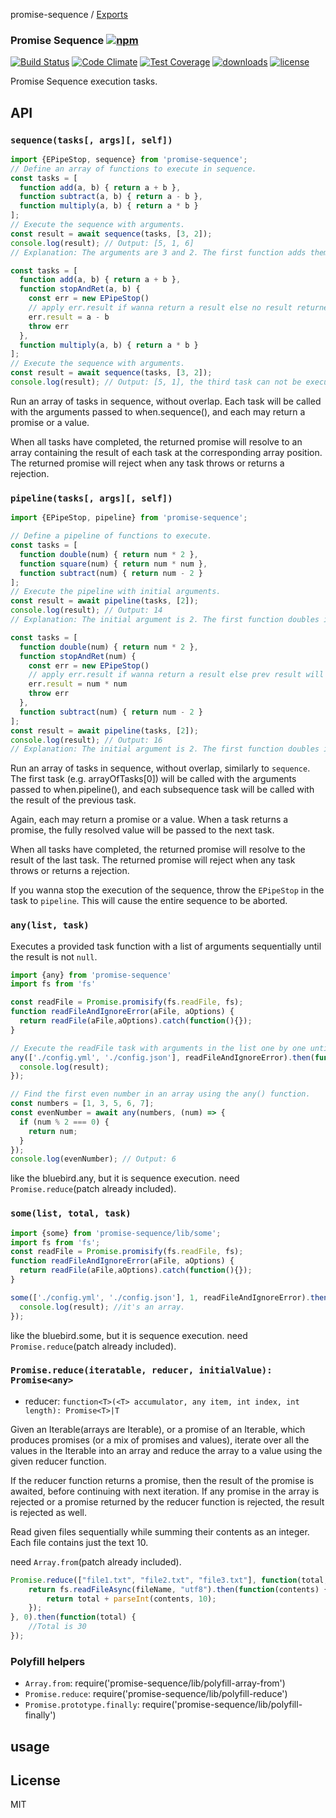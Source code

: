 promise-sequence / [Exports](modules.md)

### Promise Sequence [![npm](https://img.shields.io/npm/v/promise-sequence.svg)](https://npmjs.org/package/promise-sequence)

[![Build Status](https://img.shields.io/travis/snowyu/promise-sequence.js/master.png)](http://travis-ci.org/snowyu/promise-sequence.js)
[![Code Climate](https://codeclimate.com/github/snowyu/promise-sequence.js/badges/gpa.svg)](https://codeclimate.com/github/snowyu/promise-sequence.js)
[![Test Coverage](https://codeclimate.com/github/snowyu/promise-sequence.js/badges/coverage.svg)](https://codeclimate.com/github/snowyu/promise-sequence.js/coverage)
[![downloads](https://img.shields.io/npm/dm/promise-sequence.svg)](https://npmjs.org/package/promise-sequence)
[![license](https://img.shields.io/npm/l/promise-sequence.svg)](https://npmjs.org/package/promise-sequence)

Promise Sequence execution tasks.

## API

### `sequence(tasks[, args][, self])`

```js
import {EPipeStop, sequence} from 'promise-sequence';
// Define an array of functions to execute in sequence.
const tasks = [
  function add(a, b) { return a + b },
  function subtract(a, b) { return a - b },
  function multiply(a, b) { return a * b }
];
// Execute the sequence with arguments.
const result = await sequence(tasks, [3, 2]);
console.log(result); // Output: [5, 1, 6]
// Explanation: The arguments are 3 and 2. The first function adds them to get 5. The second function subtracts 2 from 3, resulting in-1. The third function multiplies 2 with 3, resulting 6.

const tasks = [
  function add(a, b) { return a + b },
  function stopAndRet(a, b) {
    const err = new EPipeStop()
    // apply err.result if wanna return a result else no result returned.
    err.result = a - b
    throw err
  },
  function multiply(a, b) { return a * b }
];
// Execute the sequence with arguments.
const result = await sequence(tasks, [3, 2]);
console.log(result); // Output: [5, 1], the third task can not be executed.
```

Run an array of tasks in sequence, without overlap. Each task will be called with the arguments passed to when.sequence(), and each may return a promise or a value.

When all tasks have completed, the returned promise will resolve to an array containing the result of each task at the corresponding array position. The returned promise will reject when any task throws or returns a rejection.

### `pipeline(tasks[, args][, self])`

```js
import {EPipeStop, pipeline} from 'promise-sequence';

// Define a pipeline of functions to execute.
const tasks = [
  function double(num) { return num * 2 },
  function square(num) { return num * num },
  function subtract(num) { return num - 2 }
];
// Execute the pipeline with initial arguments.
const result = await pipeline(tasks, [2]);
console.log(result); // Output: 14
// Explanation: The initial argument is 2. The first function doubles it to 4. The second function squares it to 16. The third function subtracts 2 from 16, resulting in 14.

const tasks = [
  function double(num) { return num * 2 },
  function stopAndRet(num) {
    const err = new EPipeStop()
    // apply err.result if wanna return a result else prev result will be returned.
    err.result = num * num
    throw err
  },
  function subtract(num) { return num - 2 }
];
const result = await pipeline(tasks, [2]);
console.log(result); // Output: 16
// Explanation: The initial argument is 2. The first function doubles it to 4. The second function squares it to 16 and stop the sequence.
```

Run an array of tasks in sequence, without overlap, similarly to `sequence`. The first task (e.g. arrayOfTasks[0]) will be called with the arguments passed to when.pipeline(), and each subsequence task will be called with the result of the previous task.

Again, each may return a promise or a value. When a task returns a promise, the fully resolved value will be passed to the next task.

When all tasks have completed, the returned promise will resolve to the result of the last task. The returned promise will reject when any task throws or returns a rejection.

If you wanna stop the execution of the sequence, throw the `EPipeStop` in the task to `pipeline`. This will cause the entire sequence to be aborted.

### `any(list, task)`

Executes a provided task function with a list of arguments sequentially until the result is not `null`.

```js
import {any} from 'promise-sequence'
import fs from 'fs'

const readFile = Promise.promisify(fs.readFile, fs);
function readFileAndIgnoreError(aFile, aOptions) {
  return readFile(aFile,aOptions).catch(function(){});
}

// Execute the readFile task with arguments in the list one by one until the result exists.
any(['./config.yml', './config.json'], readFileAndIgnoreError).then(function(result){
  console.log(result);
});

// Find the first even number in an array using the any() function.
const numbers = [1, 3, 5, 6, 7];
const evenNumber = await any(numbers, (num) => {
  if (num % 2 === 0) {
    return num;
  }
});
console.log(evenNumber); // Output: 6
```

like the bluebird.any, but it is sequence execution.
need `Promise.reduce`(patch already included).

### `some(list, total, task)`

```js
import {some} from 'promise-sequence/lib/some';
import fs from 'fs';
const readFile = Promise.promisify(fs.readFile, fs);
function readFileAndIgnoreError(aFile, aOptions) {
  return readFile(aFile,aOptions).catch(function(){});
}

some(['./config.yml', './config.json'], 1, readFileAndIgnoreError).then(function(result){
  console.log(result); //it's an array.
});
```

like the bluebird.some, but it is sequence execution.
need `Promise.reduce`(patch already included).

### `Promise.reduce(iteratable, reducer, initialValue): Promise<any>`

* reducer: `function<T>(<T> accumulator, any item, int index, int length): Promise<T>|T`

Given an Iterable(arrays are Iterable), or a promise of an Iterable, which produces promises (or a mix of promises and values), iterate over all the values in the Iterable into an array and reduce the array to a value using the given reducer function.

If the reducer function returns a promise, then the result of the promise is awaited, before continuing with next iteration. If any promise in the array is rejected or a promise returned by the reducer function is rejected, the result is rejected as well.

Read given files sequentially while summing their contents as an integer. Each file contains just the text 10.

need `Array.from`(patch already included).

```js
Promise.reduce(["file1.txt", "file2.txt", "file3.txt"], function(total, fileName) {
    return fs.readFileAsync(fileName, "utf8").then(function(contents) {
        return total + parseInt(contents, 10);
    });
}, 0).then(function(total) {
    //Total is 30
});
```

### Polyfill helpers

* `Array.from`: require('promise-sequence/lib/polyfill-array-from')
* `Promise.reduce`: require('promise-sequence/lib/polyfill-reduce')
* `Promise.prototype.finally`: require('promise-sequence/lib/polyfill-finally')

## usage

## License

MIT
